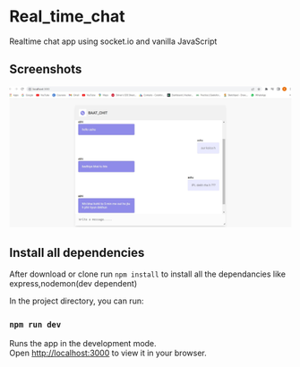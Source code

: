 # Real_time_chat

Realtime chat app using socket.io and vanilla JavaScript
## Screenshots

<p>
    <img src="./SCREEN.jpg" alt="Home Page" />
</p>


## Install all dependencies 
After download or clone run `npm install` to install all the dependancies like express,nodemon(dev dependent)



In the project directory, you can run:
### `npm run dev`
Runs the app in the development mode.\
Open [http://localhost:3000](http://localhost:3000) to view it in your browser.

